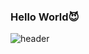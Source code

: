 ### Hello World😈
<div align="LAFT">
  
![header](https://capsule-render.vercel.app/api?text=HelloWorld&animation=fadeIn)
</div>

